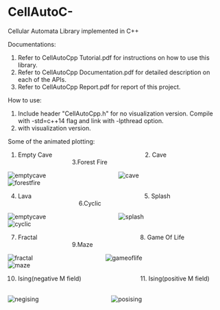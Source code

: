 # CellAutoC-
Cellular Automata Library implemented in C++

Documentations:
1. Refer to CellAutoCpp Tutorial.pdf for instructions on how to use this library.
2. Refer to CellAutoCpp Documentation.pdf for detailed description on each of the APIs.
3. Refer to CellAutoCpp Report.pdf for report of this project.

How to use:
1. Include header "CellAutoCpp.h" for no visualization version. Compile with -std=c++14 flag and link with -lpthread option.
2. with visualization version.

Some of the animated plotting:
1. Empty Cave &nbsp; &nbsp; &nbsp; &nbsp; &nbsp; &nbsp; &nbsp; &nbsp; &nbsp; &nbsp; &nbsp; &nbsp; &nbsp; &nbsp; &nbsp; &nbsp; &nbsp; &nbsp; &nbsp; &nbsp; &nbsp; &nbsp; &nbsp; &nbsp; &nbsp; &nbsp; &nbsp; 2. Cave &nbsp; &nbsp; &nbsp; &nbsp; &nbsp; &nbsp; &nbsp; &nbsp; &nbsp; &nbsp; &nbsp; &nbsp; &nbsp; &nbsp; &nbsp; &nbsp; &nbsp; &nbsp; &nbsp; &nbsp; &nbsp; &nbsp; &nbsp; &nbsp; &nbsp; &nbsp; &nbsp; &nbsp; &nbsp; &nbsp; &nbsp; &nbsp; &nbsp; 3.Forest Fire

![emptycave](https://github.com/Tongfei-Guo/CellAutoCpp/blob/master/Images/emptycave.gif)
&nbsp; &nbsp; &nbsp; &nbsp; &nbsp; &nbsp; &nbsp; &nbsp; &nbsp; &nbsp; &nbsp; &nbsp; &nbsp; &nbsp; &nbsp; &nbsp; &nbsp; &nbsp; &nbsp; &nbsp; &nbsp; 
![cave](https://github.com/Tongfei-Guo/CellAutoCpp/blob/master/Images/fullcave.gif)
&nbsp; &nbsp; &nbsp; &nbsp; &nbsp; &nbsp; &nbsp; &nbsp; &nbsp; &nbsp; &nbsp; &nbsp; &nbsp; &nbsp; &nbsp; &nbsp; &nbsp; &nbsp; &nbsp; &nbsp; &nbsp; 
![forestfire](https://github.com/Tongfei-Guo/CellAutoCpp/blob/master/Images/forestfire.gif)

4. Lava &nbsp; &nbsp; &nbsp; &nbsp; &nbsp; &nbsp; &nbsp; &nbsp; &nbsp; &nbsp; &nbsp; &nbsp; &nbsp; &nbsp; &nbsp; &nbsp; &nbsp; &nbsp; &nbsp; &nbsp; &nbsp; &nbsp; &nbsp; &nbsp; &nbsp; &nbsp; &nbsp; &nbsp; &nbsp; &nbsp; &nbsp; &nbsp; &nbsp; 5. Splash &nbsp; &nbsp; &nbsp; &nbsp; &nbsp; &nbsp; &nbsp; &nbsp; &nbsp; &nbsp; &nbsp; &nbsp; &nbsp; &nbsp; &nbsp; &nbsp; &nbsp; &nbsp; &nbsp; &nbsp; &nbsp; &nbsp; &nbsp; &nbsp; &nbsp; &nbsp; &nbsp; &nbsp; &nbsp; &nbsp; &nbsp; &nbsp; &nbsp; 6.Cyclic

![emptycave](https://github.com/Tongfei-Guo/CellAutoCpp/blob/master/Images/lava.gif)
&nbsp; &nbsp; &nbsp; &nbsp; &nbsp; &nbsp; &nbsp; &nbsp; &nbsp; &nbsp; &nbsp; &nbsp; &nbsp; &nbsp; &nbsp; &nbsp; &nbsp; &nbsp; &nbsp; &nbsp; &nbsp; 
![splash](https://github.com/Tongfei-Guo/CellAutoCpp/blob/master/Images/splash.gif)
&nbsp; &nbsp; &nbsp; &nbsp; &nbsp; &nbsp; &nbsp; &nbsp; &nbsp; &nbsp; &nbsp; &nbsp; &nbsp; &nbsp; &nbsp; &nbsp; &nbsp; &nbsp; &nbsp; &nbsp; &nbsp; 
![cyclic](https://github.com/Tongfei-Guo/CellAutoCpp/blob/master/Images/cyclic.gif)

7. Fractal &nbsp; &nbsp; &nbsp; &nbsp; &nbsp; &nbsp; &nbsp; &nbsp; &nbsp; &nbsp; &nbsp; &nbsp; &nbsp; &nbsp; &nbsp; &nbsp; &nbsp; &nbsp; &nbsp; &nbsp; &nbsp; &nbsp; &nbsp; &nbsp; &nbsp; &nbsp; &nbsp; &nbsp; &nbsp; &nbsp; 8. Game Of Life &nbsp; &nbsp; &nbsp; &nbsp; &nbsp; &nbsp; &nbsp; &nbsp; &nbsp; &nbsp; &nbsp; &nbsp; &nbsp; &nbsp; &nbsp; &nbsp; &nbsp; &nbsp; &nbsp; &nbsp; &nbsp; &nbsp; &nbsp; &nbsp; &nbsp; &nbsp; &nbsp; 9.Maze

![fractal](https://github.com/Tongfei-Guo/CellAutoCpp/blob/master/Images/fractal.gif)
&nbsp; &nbsp; &nbsp; &nbsp; &nbsp; &nbsp; &nbsp; &nbsp; &nbsp; &nbsp; &nbsp; &nbsp; &nbsp; &nbsp; &nbsp; &nbsp; &nbsp; &nbsp; &nbsp; &nbsp; &nbsp; 
![gameoflife](https://github.com/Tongfei-Guo/CellAutoCpp/blob/master/Images/gameoflife.gif)
&nbsp; &nbsp; &nbsp; &nbsp; &nbsp; &nbsp; &nbsp; &nbsp; &nbsp; &nbsp; &nbsp; &nbsp; &nbsp; &nbsp; &nbsp; &nbsp; &nbsp; &nbsp; &nbsp; &nbsp; &nbsp; 
![maze](https://github.com/Tongfei-Guo/CellAutoCpp/blob/master/Images/maze.gif)

10. Ising(negative M field) &nbsp; &nbsp; &nbsp; &nbsp; &nbsp; &nbsp; &nbsp; &nbsp; &nbsp; &nbsp; &nbsp; &nbsp; &nbsp; &nbsp; &nbsp; &nbsp; &nbsp; 11. Ising(positive M field)  &nbsp; &nbsp; &nbsp; &nbsp; &nbsp; &nbsp; &nbsp; &nbsp; &nbsp; &nbsp; &nbsp; &nbsp; &nbsp; &nbsp; &nbsp; &nbsp; &nbsp; &nbsp; &nbsp; &nbsp; &nbsp; &nbsp; &nbsp; &nbsp; &nbsp; &nbsp; &nbsp;

![negising](https://github.com/Tongfei-Guo/CellAutoCpp/blob/master/Images/negising.gif)
&nbsp; &nbsp; &nbsp; &nbsp; &nbsp; &nbsp; &nbsp; &nbsp; &nbsp; &nbsp; &nbsp; &nbsp; &nbsp; &nbsp; &nbsp; &nbsp; &nbsp; &nbsp; &nbsp; &nbsp; &nbsp; 
![posising](https://github.com/Tongfei-Guo/CellAutoCpp/blob/master/Images/posising.gif)
&nbsp; &nbsp; &nbsp; &nbsp; &nbsp; &nbsp; &nbsp; &nbsp; &nbsp; &nbsp; &nbsp; &nbsp; &nbsp; &nbsp; &nbsp; &nbsp; &nbsp; &nbsp; &nbsp; &nbsp; &nbsp; 
